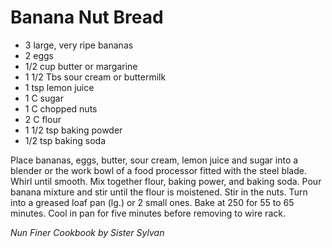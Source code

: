 Banana Nut Bread
================

* 3 large, very ripe bananas
* 2 eggs
* 1/2 cup butter or margarine
* 1 1/2 Tbs sour cream or buttermilk
* 1 tsp lemon juice
* 1 C sugar
* 1 C chopped nuts
* 2 C flour
* 1 1/2 tsp baking powder
* 1/2 tsp baking soda

Place bananas, eggs, butter, sour cream, lemon juice and sugar into a blender or the work bowl of a food processor fitted with the steel blade. Whirl until smooth. Mix together flour, baking power, and baking soda. Pour banana mixture and stir until the flour is moistened. Stir in the nuts. Turn into a greased loaf pan (lg.) or 2 small ones. Bake at 250 for 55 to 65 minutes. Cool in pan for five minutes before removing to wire rack.

*Nun Finer Cookbook by Sister Sylvan*